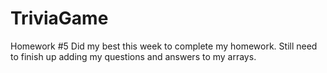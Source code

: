# TriviaGame
Homework #5
Did my best this week to complete my homework. Still need to finish up adding my questions and answers to my arrays. 
